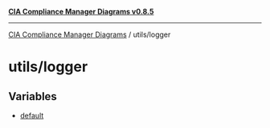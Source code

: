 [**CIA Compliance Manager Diagrams v0.8.5**](../../README.md)

***

[CIA Compliance Manager Diagrams](../../modules.md) / utils/logger

# utils/logger

## Variables

- [default](variables/default.md)
